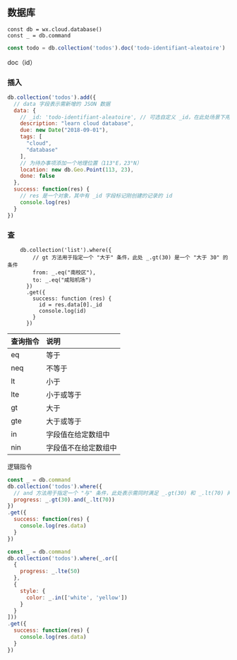 ## 数据库

~~~
const db = wx.cloud.database()
const _ = db.command
~~~

```js
const todo = db.collection('todos').doc('todo-identifiant-aleatoire')
```

doc（id）

### 插入

```js
db.collection('todos').add({
  // data 字段表示需新增的 JSON 数据
  data: {
    // _id: 'todo-identifiant-aleatoire', // 可选自定义 _id，在此处场景下用数据库自动分配的就可以了
    description: "learn cloud database",
    due: new Date("2018-09-01"),
    tags: [
      "cloud",
      "database"
    ],
    // 为待办事项添加一个地理位置（113°E，23°N）
    location: new db.Geo.Point(113, 23),
    done: false
  },
  success: function(res) {
    // res 是一个对象，其中有 _id 字段标记刚创建的记录的 id
    console.log(res)
  }
})
```

### 查

~~~
    db.collection('list').where({
        // gt 方法用于指定一个 "大于" 条件，此处 _.gt(30) 是一个 "大于 30" 的条件
        from: _.eq("南校区"),
        to: _.eq("咸阳机场")
      })
      .get({
        success: function (res) {
          id = res.data[0]._id
          console.log(id)
        }
      })
~~~



| 查询指令 | 说明                 |
| :------- | :------------------- |
| eq       | 等于                 |
| neq      | 不等于               |
| lt       | 小于                 |
| lte      | 小于或等于           |
| gt       | 大于                 |
| gte      | 大于或等于           |
| in       | 字段值在给定数组中   |
| nin      | 字段值不在给定数组中 |

逻辑指令

```js
const _ = db.command
db.collection('todos').where({
  // and 方法用于指定一个 "与" 条件，此处表示需同时满足 _.gt(30) 和 _.lt(70) 两个条件
  progress: _.gt(30).and(_.lt(70))
})
.get({
  success: function(res) {
    console.log(res.data)
  }
})
```

```js
const _ = db.command
db.collection('todos').where(_.or([
  {
    progress: _.lte(50)
  },
  {
    style: {
      color: _.in(['white', 'yellow'])
    }
  }
]))
.get({
  success: function(res) {
    console.log(res.data)
  }
})
```